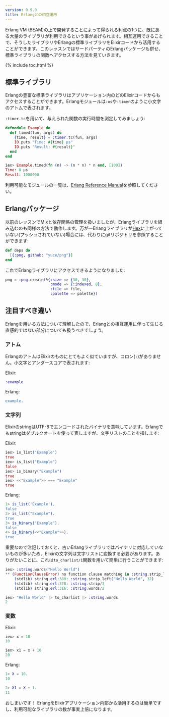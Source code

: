 ```yaml
---
version: 0.9.0
title: Erlangとの相互運用
---
```


Erlang VM (BEAM)の上で開発することによって得られる利点の1つに、既にある大量のライブラリが利用できるという事があげられます。相互運用できることで、そうしたライブラリやErlangの標準ライブラリをElixirコードから活用することができます。このレッスンではサードパーティのErlangパッケージも併せ、標準ライブラリの関数へアクセスする方法を見ていきます。

{% include toc.html %}

## 標準ライブラリ

Erlangの豊富な標準ライブラリはアプリケーション内のどのElixirコードからもアクセスすることができます。Erlangモジュールは`:os`や`:timer`のように小文字のアトムで表されます。

`:timer.tc`を用いて、与えられた関数の実行時間を測定してみましょう:

```elixir
defmodule Example do
  def timed(fun, args) do
    {time, result} = :timer.tc(fun, args)
    IO.puts "Time: #{time} μs"
    IO.puts "Result: #{result}"
  end
end

iex> Example.timed(fn (n) -> (n * n) * n end, [100])
Time: 8 μs
Result: 1000000
```

利用可能なモジュールの一覧は、[Erlang Reference Manual](http://erlang.org/doc/apps/stdlib/)を参照してください。

## Erlangパッケージ

以前のレッスンでMixと依存関係の管理を扱いましたが、Erlangライブラリを組み込むのも同様の方法で動作します。万が一Erlangライブラリが[Hex](https://hex.pm)に上がっていない(プッシュされていない)場合には、代わりにgitリポジトリを参照することができます:

```elixir
def deps do
  [{:png, github: "yuce/png"}]
end
```

これでErlangライブラリにアクセスできるようになりました:

```elixir
png = :png.create(%{:size => {30, 30},
                    :mode => {:indexed, 8},
                    :file => file,
                    :palette => palette})
```

## 注目すべき違い

Erlangを用いる方法について理解したので、Erlangとの相互運用に伴って生じる直感的ではない部分についても扱うべきでしょう。

### アトム

ErlangのアトムはElixirのものにとてもよく似ていますが、コロン(`:`)がありません。小文字とアンダースコアで表されます:

Elixir:

```elixir
:example
```

Erlang:

```erlang
example.
```

### 文字列

ElixirのstringはUTF-8でエンコードされたバイナリを意味しています。Erlangでもstringはダブルクオートを使って表しますが、文字リストのことを指します:

Elixir:

```elixir
iex> is_list('Example')
true
iex> is_list("Example")
false
iex> is_binary("Example")
true
iex> <<"Example">> === "Example"
true
```

Erlang:

```erlang
1> is_list('Example').
false
2> is_list("Example").
true
3> is_binary("Example").
false
4> is_binary(<<"Example">>).
true
```

重要なので注記しておくと、古いErlangライブラリではバイナリに対応していないものが多いため、Elixirの文字列は文字リストに変換する必要があります。ありがたいことに、これは`to_charlist/1`関数を用いて簡単に行うことができます:

```elixir
iex> :string.words("Hello World")
** (FunctionClauseError) no function clause matching in :string.strip_left/2
    (stdlib) string.erl:380: :string.strip_left("Hello World", 32)
    (stdlib) string.erl:378: :string.strip/3
    (stdlib) string.erl:316: :string.words/2

iex> "Hello World" |> to_charlist |> :string.words
2
```

### 変数

Elixir:

```elixir
iex> x = 10
10

iex> x1 = x + 10
20
```

Erlang:

```erlang
1> X = 10.
10

2> X1 = X + 1.
11
```

おしまいです！ ErlangをElixirアプリケーション内部から活用するのは簡単ですし、利用可能なライブラリの数が事実上倍になります。
